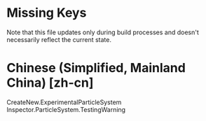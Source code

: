 # Missing Keys
Note that this file updates only during build processes and doesn't necessarily reflect the current state.

# Chinese (Simplified, Mainland China) [zh-cn]
CreateNew.ExperimentalParticleSystem  
Inspector.ParticleSystem.TestingWarning  

